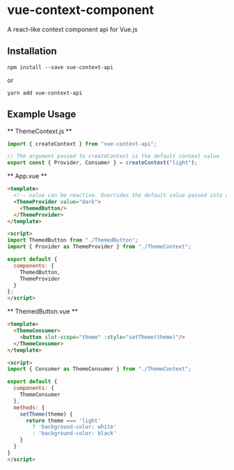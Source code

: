 # vue-context-component

A react-like context component api for Vue.js

## Installation

```
npm install --save vue-context-api
```

or

```
yarn add vue-context-api
```

## Example Usage

** ThemeContext.js **

```javascript
import { createContext } from "vue-context-api";

// The argument passed to createContext is the default context value
export const { Provider, Consumer } = createContext("light");
```

** App.vue **

```html
<template>
  <!-- value can be reactive. Overrides the default value passed into createContext -->
  <ThemeProvider value="dark">
    <ThemedButton/>
  </ThemeProvider>
</template>

<script>
import ThemedButton from "./ThemedButton";
import { Provider as ThemeProvider } from "./ThemeContext";

export default {
  components: {
    ThemedButton,
    ThemeProvider
  }
};
</script>
```

** ThemedButton.vue **

```html
<template>
  <ThemeConsumer>
    <button slot-scope="theme" :style="setTheme(theme)"/>
  </ThemeConsumer>
</template>

<script>
import { Consumer as ThemeConsumer } from "./ThemeContext";

export default {
  components: {
    ThemeConsumer
  },
  methods: {
    setTheme(theme) {
      return theme === 'light'
        ? 'background-color: white'
        : 'background-color: black'
    }
  }
}
</script>
```

